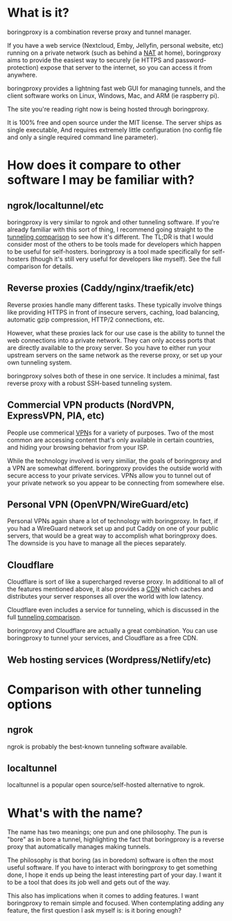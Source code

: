 # What is it?

boringproxy is a combination reverse proxy and tunnel manager.

If you have a web service (Nextcloud, Emby, Jellyfin, personal website, etc)
running on a private network (such as behind a [NAT] at home), boringproxy aims
to provide the easiest way to securely (ie HTTPS and password-protection)
expose that server to the internet, so you can access it from anywhere.

boringproxy provides a lightning fast web GUI for managing tunnels, and the
client software works on Linux, Windows, Mac, and ARM (ie raspberry pi).

The site you're reading right now is being hosted through boringproxy.

It is 100% free and open source under the MIT license. The server ships as
single executable, And requires extremely little configuration (no config file
and only a single required command line parameter).


# How does it compare to other software I may be familiar with?

## ngrok/localtunnel/etc

boringproxy is very similar to ngrok and other tunneling software. If you're
already familiar with this sort of thing, I recommend going straight to the
[tunneling comparison] to see how it's different. The TL;DR is that I would
consider most of the others to be tools made for developers which happen to be
useful for self-hosters.  boringproxy is a tool made specifically for
self-hosters (though it's still very useful for developers like myself). See
the full comparison for details.

[tunneling comparison]: #tunnel-comparison


## Reverse proxies (Caddy/nginx/traefik/etc)

Reverse proxies handle many different tasks. These typically involve things
like providing HTTPS in front of insecure servers, caching, load balancing,
automatic gzip compression, HTTP/2 connections, etc.

However, what these proxies lack for our use case is the ability to tunnel
the web connections into a private network. They can only access ports that are
directly available to the proxy server. So you have to either run your upstream
servers on the same network as the reverse proxy, or set up your own tunneling
system.

boringproxy solves both of these in one service. It includes a minimal, fast
reverse proxy with a robust SSH-based tunneling system.

## Commercial VPN products (NordVPN, ExpressVPN, PIA, etc)

People use commerical [VPN]s for a variety of purposes. Two of the most common
are accessing content that's only available in certain countries, and hiding
your browsing behavior from your ISP.

While the technology involved is very similiar, the goals of boringproxy and
a VPN are somewhat different. boringproxy provides the outside world with
secure access to your private services. VPNs allow you to tunnel out of your
private network so you appear to be connecting from somewhere else.


## Personal VPN (OpenVPN/WireGuard/etc)

Personal VPNs again share a lot of technology with boringproxy. In fact,
if you had a WireGuard network set up and put Caddy on one of your public
servers, that would be a great way to accomplish what boringproxy does. The
downside is you have to manage all the pieces separately.


## Cloudflare

Cloudflare is sort of like a supercharged reverse proxy. In additional to all
of the features mentioned above, it also provides a [CDN] which caches and
distributes your server responses all over the world with low latency.

Cloudflare even includes a service for tunneling, which is discussed in the
full [tunneling comparison].

boringproxy and Cloudflare are actually a great combination. You can use
boringproxy to tunnel your services, and Cloudflare as a free CDN.


## Web hosting services (Wordpress/Netlify/etc)


# Comparison with other tunneling options <a name='tunnel-comparison'></a>


## ngrok

ngrok is probably the best-known tunneling software available.

## localtunnel

localtunnel is a popular open source/self-hosted alternative to ngrok.


# What's with the name?

The name has two meanings; one pun and one philosophy. The pun is "bore" as in
bore a tunnel, highlighting the fact that boringproxy is a reverse proxy that
automatically manages making tunnels.

The philosophy is that boring (as in boredom) software is often the most useful
software.  If you have to interact with boringproxy to get something done, I
hope it ends up being the least interesting part of your day. I want it to be a
tool that does its job well and gets out of the way.

This also has implications when it comes to adding features. I want boringproxy
to remain simple and focused. When contemplating adding any feature, the first
question I ask myself is: is it boring enough?


[NAT]: https://en.wikipedia.org/wiki/Network_address_translation

[CDN]: https://en.wikipedia.org/wiki/Content_delivery_network

[VPN]: https://en.wikipedia.org/wiki/Virtual_private_network
